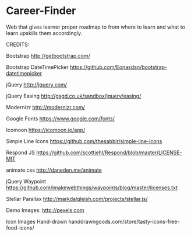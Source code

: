 # Career-Finder
Web that gives learner proper roadmap to from where to learn and what to learn upskills them accordingly.


CREDITS:

Bootstrap
http://getbootstrap.com/

Bootstrap DateTimePicker
https://github.com/Eonasdan/bootstrap-datetimepicker

jQuery
http://jquery.com/

jQuery Easing
http://gsgd.co.uk/sandbox/jquery/easing/

Modernizr
http://modernizr.com/

Google Fonts
https://www.google.com/fonts/

Icomoon
https://icomoon.io/app/

Simple Line Icons
https://github.com/thesabbir/simple-line-icons

Respond JS
https://github.com/scottjehl/Respond/blob/master/LICENSE-MIT

animate.css
http://daneden.me/animate

jQuery Waypoint
https://github.com/imakewebthings/waypoints/blog/master/licenses.txt

Stellar Parallax
http://markdalgleish.com/projects/stellar.js/

Demo Images:
http://pexels.com

Icon Images Hand-drawn
handdrawngoods.com/store/tasty-icons-free-food-icons/
